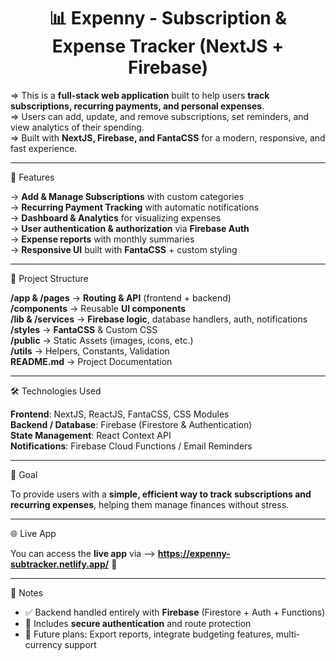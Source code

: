 <h1 align="center">📊 Expenny - Subscription & Expense Tracker (NextJS + Firebase)</h1>

=> This is a **full-stack web application** built to help users **track subscriptions, recurring payments, and personal expenses**.  
=> Users can add, update, and remove subscriptions, set reminders, and view analytics of their spending.  
=> Built with **NextJS, Firebase, and FantaCSS** for a modern, responsive, and fast experience.

---

🚀 Features

-> **Add & Manage Subscriptions** with custom categories  
-> **Recurring Payment Tracking** with automatic notifications  
-> **Dashboard & Analytics** for visualizing expenses  
-> **User authentication & authorization** via **Firebase Auth**  
-> **Expense reports** with monthly summaries  
-> **Responsive UI** built with **FantaCSS** + custom styling  

---

📂 Project Structure

**/app & /pages**     → **Routing & API** (frontend + backend)  
**/components**       → Reusable **UI components**  
**/lib & /services**  → **Firebase logic**, database handlers, auth, notifications  
**/styles**           → **FantaCSS** & Custom CSS  
**/public**           → Static Assets (images, icons, etc.)  
**/utils**            → Helpers, Constants, Validation  
**README.md**         → Project Documentation  

---

🛠 Technologies Used

**Frontend**: NextJS, ReactJS, FantaCSS, CSS Modules  
**Backend / Database**: Firebase (Firestore & Authentication)  
**State Management**: React Context API  
**Notifications**: Firebase Cloud Functions / Email Reminders  

---

🎯 Goal

To provide users with a **simple, efficient way to track subscriptions and recurring expenses**, helping them manage finances without stress.

---

🌐 Live App

You can access the **live app** via --> **https://expenny-subtracker.netlify.app/** 🚀

---

📌 Notes

- ✅ Backend handled entirely with **Firebase** (Firestore + Auth + Functions)  
- 🔐 Includes **secure authentication** and route protection  
- 🧪 Future plans: Export reports, integrate budgeting features, multi-currency support  
